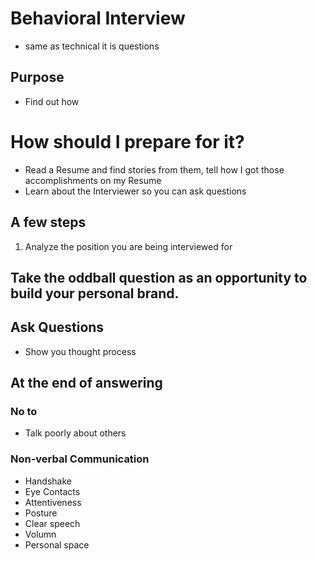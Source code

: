 # Behavioral Interview
- same as technical it is questions
## Purpose
- Find out how

# How should I prepare for it?
- Read a Resume and find stories from them, tell how I got those accomplishments on my Resume
- Learn about the Interviewer so you can ask questions

## A few steps
1. Analyze the position you are being interviewed for

## Take the oddball question as an opportunity to  build your personal brand.

## Ask Questions
- Show you thought process

## At the end of answering

### No to
- Talk poorly about others

### Non-verbal Communication
- Handshake
- Eye Contacts
- Attentiveness
- Posture
- Clear speech
- Volumn
- Personal space

